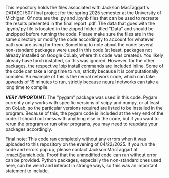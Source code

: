 This repository holds the files associated with Jackson MacTaggart's DATASCI 507 final project for the spring 2025 semester at the University of Michigan. Of note are the .py and .ipynb files that can be used to recreate the results presented in the final report .pdf.
The data that goes with the .ipynb/.py file is located in the zipped folder titled "Data" and should be unzipped before running the code. Please make sure the files are in the same directory or modify the code accordingly to account for whatever path you are using for them.
Something to note about the code: several non-standard packages were used in this code (at least, packages not already installed on Google CoLab, where this code was created). You likely already have torch installed, so this was ignored. However, for the other packages, the respective !pip install commands are included inline.
Some of the code can take a long time to run, strictly because it is computationally complex. An example of this is the neural network code, which can take upwards of 15 minutes to run, strictly because neural networks can take a long time to compile.

***VERY IMPORTANT***: The "pygam" package was used in this code. Pygam currently only works with specific versions of scipy and numpy, or at least on CoLab, so the particular versions required are listed to be installed in the program. Because of this, the pygam code is included at the very end of the code. It should not mess with anything else in the code, but if you want to rerun the program or run other programs, you may need to reupdate your packages accordingly.

Final note: This code ran completely without any errors when it was uploaded to this repository on the evening of 04/22/2025. If you run the code and errors pop up, please contact Jackson MacTaggart at jrmact@umich.edu. Proof that the unmodified code can run without error can be provided. Python packages, especially the non-standard ones used here, can be weird and interact in strange ways, so this was an important statement to include.

